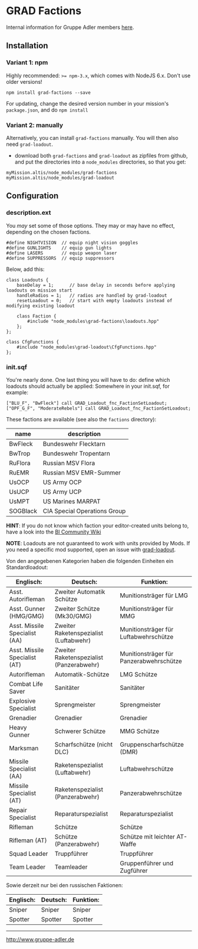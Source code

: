 # GRAD Factions
Internal information for Gruppe Adler members [here](https://forum.gruppe-adler.de/topic/1557/grad-factions-coop-loadouts).

## Installation

### Variant 1: npm

Highly recommended: `>= npm-3.x`, which comes with NodeJS 6.x. Don't use older versions!

`npm install grad-factions --save`

For updating, change the desired version number in your mission's `package.json`, and do `npm install`

### Variant 2: manually

Alternatively, you can install `grad-factions` manually. You will then also need `grad-loadout`.

* download both  `grad-factions` and `grad-loadout` as zipfiles from github, and put the directories into a `node_modules` directories, so that you get:

```
myMission.altis/node_modules/grad-factions
myMission.altis/node_modules/grad-loadout
```

## Configuration

### description.ext

You *may* set some of those options. They may or may have no effect, depending on the chosen factions.

```
#define NIGHTVISION  // equip night vision goggles
#define GUNLIGHTS    // equip gun lights
#define LASERS       // equip weapon laser
#define SUPPRESSORS  // equip suppressors

```
Below, add this:
```
class Loadouts {
    baseDelay = 1;      // base delay in seconds before applying loadouts on mission start
    handleRadios = 1;   // radios are handled by grad-loadout
    resetLoadout = 0;   // start with empty loadouts instead of modifying existing loadout

	class Faction {
        #include "node_modules\grad-factions\loadouts.hpp"
    };
};

class CfgFunctions {
    #include "node_modules\grad-loadout\CfgFunctions.hpp"
};
```

### init.sqf

You're nearly done. One last thing you will have to do: define which loadouts should actually be applied:
Somewhere in your init.sqf, for example:

```
["BLU_F", "BwFleck"] call GRAD_Loadout_fnc_FactionSetLoadout;
["OPF_G_F", "ModerateRebels"] call GRAD_Loadout_fnc_FactionSetLoadout;
```

These factions are available (see also the `factions` directory):

| name           |  description                                 |
|----------------|----------------------------------------------|
| BwFleck        |  Bundeswehr Flecktarn                        |
| BwTrop         |  Bundeswehr Tropentarn                       |
| RuFlora        |  Russian MSV Flora                           |
| RuEMR          |  Russian MSV EMR-Summer                      |
| UsOCP          |  US Army OCP                                 |
| UsUCP          |  US Army UCP                                 |
| UsMPT          |  US Marines MARPAT                           |
| SOGBlack       |  CIA Special Operations Group                |


**HINT**: If you do not know which faction your editor-created units belong to, have a look into the [BI Community Wiki](https://community.bistudio.com/wiki/Arma_3_CfgVehicles_WEST)

**NOTE**: Loadouts are not guaranteed to work with units provided by Mods. If you need a specific mod supported, open an issue with [grad-loadout](https://github.com/gruppe-adler/grad-loadout).

Von den angegebenen Kategorien haben die folgenden Einheiten ein Standardloadout:

Englisch:                     | Deutsch:                                 | Funktion:
------------------------------|------------------------------------------|----------------------------------------
Asst. Autorifleman            | Zweiter Automatik Schütze                | Munitionsträger für LMG
Asst. Gunner (HMG/GMG)        | Zweiter Schütze (Mk30/GMG)               | Munitionsträger für MMG
Asst. Missile Specialist (AA) | Zweiter Raketenspezialist (Luftabwehr)   | Munitionsträger für Luftabwehrschütze
Asst. Missile Specialist (AT) | Zweiter Raketenspezialist (Panzerabwehr) | Munitionsträger für Panzerabwehrschütze
Autorifleman                  | Automatik-Schütze                        | LMG Schütze
Combat Life Saver             | Sanitäter                                | Sanitäter
Explosive Specialist          | Sprengmeister                            | Sprengmeister
Grenadier                     | Grenadier                                | Grenadier
Heavy Gunner                  | Schwerer Schütze                         | MMG Schütze
Marksman                      | Scharfschütze (nicht DLC)                | Gruppenscharfschütze (DMR)
Missile Specialist (AA)       | Raketenspezialist (Luftabwehr)           | Luftabwehrschütze
Missile Specialist (AT)       | Raketenspezialist (Panzerabwehr)         | Panzerabwehrschütze
Repair Specialist             | Reparaturspezialist                      | Reparaturspezialist
Rifleman                      | Schütze                                  | Schütze
Rifleman (AT)                 | Schütze (Panzerabwehr)                   | Schütze mit leichter AT-Waffe
Squad Leader                  | Truppführer                              | Truppführer
Team Leader                   | Teamleader                               | Gruppenführer und Zugführer

Sowie derzeit nur bei den russischen Faktionen:

Englisch:                     | Deutsch:                                 | Funktion:
------------------------------|------------------------------------------|----------------------------------------
Sniper                        | Sniper                                   | Sniper
Spotter                       | Spotter                                  | Spotter


--------------------------------------------------------------------------------

http://www.gruppe-adler.de
